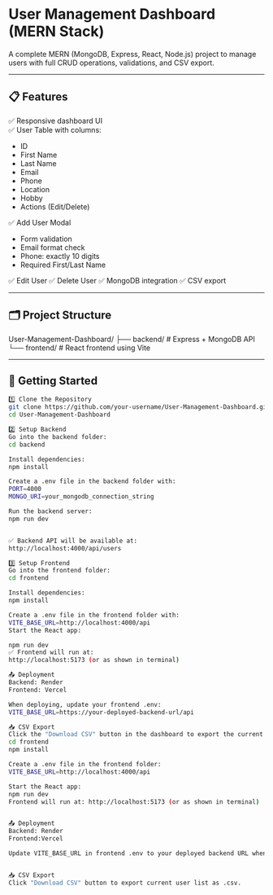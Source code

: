 # User Management Dashboard (MERN Stack)

A complete MERN (MongoDB, Express, React, Node.js) project to manage users with full CRUD operations, validations, and CSV export.

---

## 📋 Features

✅ Responsive dashboard UI  
✅ User Table with columns:
- ID
- First Name
- Last Name
- Email
- Phone
- Location
- Hobby
- Actions (Edit/Delete)

✅ Add User Modal
- Form validation
- Email format check
- Phone: exactly 10 digits
- Required First/Last Name

✅ Edit User
✅ Delete User
✅ MongoDB integration
✅ CSV export

---

## 🗂️ Project Structure

User-Management-Dashboard/
├── backend/ # Express + MongoDB API
└── frontend/ # React frontend using Vite


---

## 🚀 Getting Started



```bash
1️⃣ Clone the Repository
git clone https://github.com/your-username/User-Management-Dashboard.git
cd User-Management-Dashboard

2️⃣ Setup Backend
Go into the backend folder:
cd backend

Install dependencies:
npm install

Create a .env file in the backend folder with:
PORT=4000
MONGO_URI=your_mongodb_connection_string

Run the backend server:
npm run dev


✅ Backend API will be available at:
http://localhost:4000/api/users

3️⃣ Setup Frontend
Go into the frontend folder:
cd frontend

Install dependencies:
npm install

Create a .env file in the frontend folder with:
VITE_BASE_URL=http://localhost:4000/api
Start the React app:

npm run dev
✅ Frontend will run at:
http://localhost:5173 (or as shown in terminal)

📤 Deployment
Backend: Render
Frontend: Vercel

When deploying, update your frontend .env:
VITE_BASE_URL=https://your-deployed-backend-url/api

📥 CSV Export
Click the "Download CSV" button in the dashboard to export the current user list as a .csv file.
cd frontend
npm install

Create a .env file in the frontend folder:
VITE_BASE_URL=http://localhost:4000/api

Start the React app:
npm run dev
Frontend will run at: http://localhost:5173 (or as shown in terminal)


📤 Deployment
Backend: Render
Frontend:Vercel

Update VITE_BASE_URL in frontend .env to your deployed backend URL when deploying.


📥 CSV Export
Click "Download CSV" button to export current user list as .csv.
